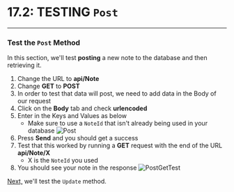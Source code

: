 # 17.2: TESTING `Post`
---
### Test the `Post` Method
In this section, we'll test **posting** a new note to the database and then retrieving it.
1. Change the URL to **api/Note**
2. Change **GET** to **POST**
3. In order to test that data will post, we need to add data in the Body of our request
4. Click on the **Body** tab and check **urlencoded**
5. Enter in the Keys and Values as below
   * Make sure to use a `NoteId` that isn't already being used in your database
![Post](/assets/17.2-A.png)
6. Press **Send** and you should get a success
7. Test that this worked by running a **GET** request with the end of the URL **api/Note/X**
   * X is the `NoteId` you used
8. You should see your note in the response 
![PostGetTest](/assets/17.2-B.png)

[Next,](17.3-UpdateTest.md) we'll test the `Update` method.